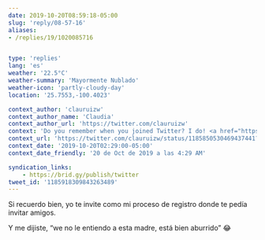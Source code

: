 ```yaml
---
date: 2019-10-20T08:59:18-05:00
slug: 'reply/08-57-16'
aliases:
- /replies/19/1020085716


type: 'replies'
lang: 'es'
weather: '22.5°C'
weather-summary: 'Mayormente Nublado'
weather-icon: 'partly-cloudy-day'
location: '25.7553,-100.4023'

context_author: 'clauruizw'
context_author_name: 'Claudia'
context_author_url: 'https://twitter.com/clauruizw'
context: 'Do you remember when you joined Twitter? I do! ‪<a href="https://twitter.com/hashtag/MyTwitterAnniversary">#MyTwitterAnniversary</a>'
context_url: 'https://twitter.com/clauruizw/status/1185850530469437441?s=12'
context_date: '2019-10-20T02:29:00-05:00'
context_date_friendly: '20 de Oct de 2019 a las 4:29 AM'

syndication_links:
    - https://brid.gy/publish/twitter
tweet_id: '1185918309843263489'
---
```

Si recuerdo bien, yo te invite como mi proceso de registro donde te pedía invitar amigos.

Y me dijiste, “we no le entiendo a esta madre, está bien aburrido” 😂
